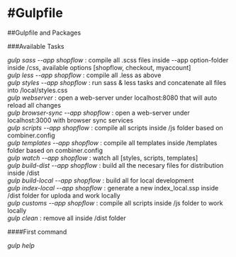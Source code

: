 #Gulpfile
===

##Gulpfile and Packages


###Available Tasks

*gulp sass --app shopflow*  :  compile all .scss files inside --app option-folder inside /css, available options [shopflow, checkout, myaccount]  
*gulp less --app shopflow*  :  compile all .less as above  
*gulp styles --app shopflow*  :  run sass & less tasks and concatenate all files into /local/styles.css  
*gulp webserver*  :  open a web-server under localhost:8080 that will auto reload all changes  
*gulp browser-sync --app shopflow*  :  open a web-server under localhost:3000 with browser sync services  
*gulp scripts --app shopflow*  :  compile all scripts inside /js folder based on combiner.config  
*gulp templates --app shopflow*  :  compile all templates inside /templates folder based on combiner.config  
*gulp watch --app shopflow*  :  watch all [styles, scripts, templates]  
*gulp build-dist --app shopflow*  :  build all the necesary files for distribution inside /dist  
*gulp build-local --app shopflow*  :  build all for local development  
*gulp index-local --app shopflow*  :  generate a new index_local.ssp inside /dist folder for uploda and work locally  
*gulp customs --app shopflow*  :  compile all scripts inside /js folder to work locally  
*gulp clean*  :  remove all inside /dist folder  

####First command

*gulp help*
